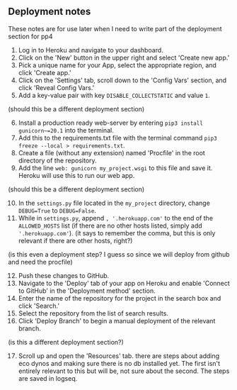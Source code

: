 ## Deployment notes
These notes are for use later when I need to write part of the deployment section for pp4

1. Log in to Heroku and navigate to your dashboard.
2. Click on the 'New' button in the upper right and select 'Create new app.'
3. Pick a unique name for your App, select the appropriate region, and click 'Create app.'
4. Click on the 'Settings' tab, scroll down to the 'Config Vars' section, and click 'Reveal Config Vars.'
5. Add a key-value pair with key `DISABLE_COLLECTSTATIC` and value `1`.

(should this be a different deployment section)

6. Install a production ready web-server by entering `pip3 install gunicorn~=20.1` into the terminal.
7. Add this to the requirements.txt file with the terminal command `pip3 freeze --local > requirements.txt`.
8. Create a file (without any extension) named 'Procfile' in the root directory of the repository.
9. Add the line `web: gunicorn my_project.wsgi` to this file and save it. Heroku will use this to run our web app.

(should this be a different deployment section)

10. In the `settings.py` file located in the `my_project` directory, change `DEBUG=True` to `DEBUG=False`.
11. While in `settings.py`, append `, '.herokuapp.com'` to the end of the `ALLOWED_HOSTS` list (if there are no other hosts listed, simply add `'.herokuapp.com'`). (it says to remember the comma, but this is only relevant if there are other hosts, right?)

(is this even a deployment step? I guess so since we will deploy from github and need the procfile)

12. Push these changes to GitHub.
13. Navigate to the 'Deploy' tab of your app on Heroku and enable 'Connect to GitHub' in the 'Deployment method' section.
14. Enter the name of the repository for the project in the search box and click 'Search.'
15. Select the repository from the list of search results.
16. Click 'Deploy Branch' to begin a manual deployment of the relevant branch.

(is this a different deployment section?)

17. Scroll up and open the 'Resources' tab.
there are steps about adding eco dynos and making sure there is no db installed yet. The first isn't entirely relevant to this but will be, not sure about the second. The steps are saved in logseq.



